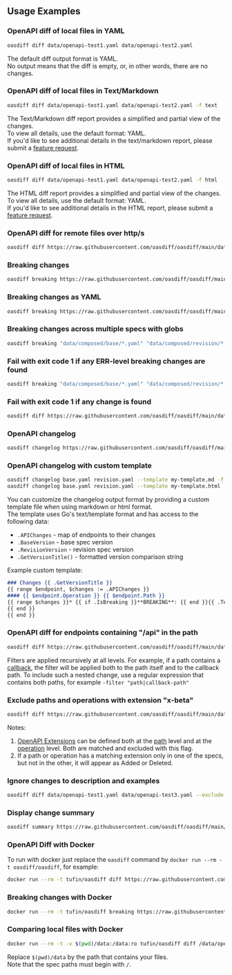 ## Usage Examples

### OpenAPI diff of local files in YAML
```bash
oasdiff diff data/openapi-test1.yaml data/openapi-test2.yaml
```
The default diff output format is YAML.  
No output means that the diff is empty, or, in other words, there are no changes.

### OpenAPI diff of local files in Text/Markdown 
```bash
oasdiff diff data/openapi-test1.yaml data/openapi-test2.yaml -f text
```
The Text/Markdown diff report provides a simplified and partial view of the changes.  
To view all details, use the default format: YAML.  
If you'd like to see additional details in the text/markdown report, please submit a [feature request](https://github.com/oasdiff/oasdiff/issues/new?assignees=&labels=&template=feature_request.md&title=).

### OpenAPI diff of local files in HTML
```bash
oasdiff diff data/openapi-test1.yaml data/openapi-test2.yaml -f html 
```
The HTML diff report provides a simplified and partial view of the changes.  
To view all details, use the default format: YAML.  
If you'd like to see additional details in the HTML report, please submit a [feature request](https://github.com/oasdiff/oasdiff/issues/new?assignees=&labels=&template=feature_request.md&title=).


### OpenAPI diff for remote files over http/s
```bash
oasdiff diff https://raw.githubusercontent.com/oasdiff/oasdiff/main/data/openapi-test1.yaml https://raw.githubusercontent.com/oasdiff/oasdiff/main/data/openapi-test3.yaml -f text
```

### Breaking changes
```bash
oasdiff breaking https://raw.githubusercontent.com/oasdiff/oasdiff/main/data/openapi-test1.yaml https://raw.githubusercontent.com/oasdiff/oasdiff/main/data/openapi-test3.yaml
```

### Breaking changes as YAML
```bash
oasdiff breaking https://raw.githubusercontent.com/oasdiff/oasdiff/main/data/openapi-test1.yaml https://raw.githubusercontent.com/oasdiff/oasdiff/main/data/openapi-test3.yaml -f yaml
```

### Breaking changes across multiple specs with globs
```bash
oasdiff breaking "data/composed/base/*.yaml" "data/composed/revision/*.yaml" -c
```

### Fail with exit code 1 if any ERR-level breaking changes are found
```bash
oasdiff breaking "data/composed/base/*.yaml" "data/composed/revision/*.yaml" -c -o ERR
```

### Fail with exit code 1 if any change is found
```bash
oasdiff diff https://raw.githubusercontent.com/oasdiff/oasdiff/main/data/openapi-test1.yaml https://raw.githubusercontent.com/oasdiff/oasdiff/main/data/openapi-test3.yaml -f text -o
```

### OpenAPI changelog
```bash
oasdiff changelog https://raw.githubusercontent.com/oasdiff/oasdiff/main/data/openapi-test1.yaml https://raw.githubusercontent.com/oasdiff/oasdiff/main/data/openapi-test3.yaml
```

### OpenAPI changelog with custom template
```bash
oasdiff changelog base.yaml revision.yaml --template my-template.md -f markdown
oasdiff changelog base.yaml revision.yaml --template my-template.html -f html
```
You can customize the changelog output format by providing a custom template file when using markdown or html format.  
The template uses Go's text/template format and has access to the following data:
- `.APIChanges` - map of endpoints to their changes
- `.BaseVersion` - base spec version
- `.RevisionVersion` - revision spec version  
- `.GetVersionTitle()` - formatted version comparison string

Example custom template:
```markdown
### Changes {{ .GetVersionTitle }}
{{ range $endpoint, $changes := .APIChanges }}
#### {{ $endpoint.Operation }} {{ $endpoint.Path }}
{{ range $changes }}* {{ if .IsBreaking }}**BREAKING**: {{ end }}{{ .Text }}
{{ end }}
{{ end }}
```

### OpenAPI diff for endpoints containing "/api" in the path
```bash
oasdiff diff https://raw.githubusercontent.com/oasdiff/oasdiff/main/data/openapi-test1.yaml https://raw.githubusercontent.com/oasdiff/oasdiff/main/data/openapi-test3.yaml -f text -p "/api"
```
Filters are applied recursively at all levels. For example, if a path contains a [callback](https://swagger.io/docs/specification/callbacks/), the filter will be applied both to the path itself and to the callback path. To include such a nested change, use a regular expression that contains both paths, for example ```-filter "path|callback-path"```

### Exclude paths and operations with extension "x-beta"
```bash
oasdiff diff https://raw.githubusercontent.com/oasdiff/oasdiff/main/data/openapi-test1.yaml https://raw.githubusercontent.com/oasdiff/oasdiff/main/data/openapi-test3.yaml -f text --filter-extension "x-beta"
``` 
Notes:
1. [OpenAPI Extensions](https://swagger.io/docs/specification/openapi-extensions/) can be defined both at the [path](https://swagger.io/docs/specification/paths-and-operations/) level and at the [operation](https://swagger.io/docs/specification/paths-and-operations/) level. Both are matched and excluded with this flag.
2. If a path or operation has a matching extension only in one of the specs, but not in the other, it will appear as Added or Deleted.

### Ignore changes to description and examples
```bash
oasdiff diff data/openapi-test1.yaml data/openapi-test3.yaml --exclude-elements description,examples -f text
``` 

### Display change summary
```bash
oasdiff summary https://raw.githubusercontent.com/oasdiff/oasdiff/main/data/openapi-test1.yaml https://raw.githubusercontent.com/oasdiff/oasdiff/main/data/openapi-test3.yaml
```

### OpenAPI Diff with Docker
To run with docker just replace the `oasdiff` command by `docker run --rm -t oasdiff/oasdiff`, for example:

```bash
docker run --rm -t tufin/oasdiff diff https://raw.githubusercontent.com/oasdiff/oasdiff/main/data/openapi-test1.yaml https://raw.githubusercontent.com/oasdiff/oasdiff/main/data/openapi-test3.yaml -f text
```

### Breaking changes with Docker
```bash
docker run --rm -t tufin/oasdiff breaking https://raw.githubusercontent.com/oasdiff/oasdiff/main/data/openapi-test1.yaml https://raw.githubusercontent.com/oasdiff/oasdiff/main/data/openapi-test3.yaml
```

### Comparing local files with Docker
```bash
docker run --rm -t -v $(pwd)/data:/data:ro tufin/oasdiff diff /data/openapi-test1.yaml /data/openapi-test3.yaml
```

Replace `$(pwd)/data` by the path that contains your files.  
Note that the spec paths must begin with `/`.  